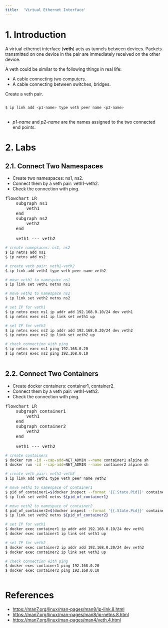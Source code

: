 ```yaml
---
title:  'Virtual Ethernet Interface'
---
```


# 1. Introduction
A virtual ethernet interface (**veth**) acts as tunnels between devices. Packets transmitted on one device in the pair are immediately received on the other device.  
  
A veth could be similar to the following things in real life:  
- A cable connecting two computers.  
- A cable connecting between switches, bridges.  
  
Create a veth pair.
```sh
  
$ ip link add <p1-name> type veth peer name <p2-name>
  
```
- *p1-name* and *p2-name* are the names assigned to the two connected end points.

# 2. Labs
## 2.1. Connect Two Namespaces
- Create two namespaces: ns1, ns2.
- Connect them by a veth pair: veth1-veth2.
- Check the connection with ping.

<script type="module">
  import mermaid from 'https://cdn.jsdelivr.net/npm/mermaid@11/dist/mermaid.esm.min.mjs';
</script>

<pre class="mermaid">
flowchart LR
    subgraph ns1
        veth1
    end
    subgraph ns2
        veth2
    end

    veth1 --- veth2
</pre>


```sh
# create namepsaces: ns1, ns2
$ ip netns add ns1
$ ip netns add ns2

# create veth pair: veth1-veth2
$ ip link add veth1 type veth peer name veth2

# move veth1 to namespace ns1
$ ip link set veth1 netns ns1

# move veth2 to namespace ns2
$ ip link set veth2 netns ns2

# set IP for veth1
$ ip netns exec ns1 ip addr add 192.168.0.10/24 dev veth1
$ ip netns exec ns1 ip link set veth1 up

# set IP for veth2
$ ip netns exec ns2 ip addr add 192.168.0.20/24 dev veth2
$ ip netns exec ns2 ip link set veth2 up

# check connection with ping
$ ip netns exec ns1 ping 192.168.0.20
$ ip netns exec ns2 ping 192.168.0.10
  
```

## 2.2. Connect Two Containers
- Create docker containers: container1, container2.
- Connect them by a veth pair: veth1-veth2.
- Check the connection with ping.

<pre class="mermaid">
flowchart LR
    subgraph container1
        veth1
    end
    subgraph container2
        veth2
    end

    veth1 --- veth2
</pre>


```sh
# create containers
$ docker run -id --cap-add=NET_ADMIN --name container1 alpine sh
$ docker run -id --cap-add=NET_ADMIN --name container2 alpine sh

# create veth pair: veth1-veth2
$ ip link add veth1 type veth peer name veth2

# move veth1 to namespace of container1
$ pid_of_container1=$(docker inspect --format '{{.State.Pid}}' container1)
$ ip link set veth1 netns ${pid_of_container1}

# move veth2 to namespace of container2
$ pid_of_container2=$(docker inspect --format '{{.State.Pid}}' container2)
$ ip link set veth2 netns ${pid_of_container2}

# set IP for veth1
$ docker exec container1 ip addr add 192.168.0.10/24 dev veth1
$ docker exec container1 ip link set veth1 up

# set IP for veth2
$ docker exec container2 ip addr add 192.168.0.20/24 dev veth2
$ docker exec container2 ip link set veth2 up

# check connection with ping
$ docker exec container1 ping 192.168.0.20
$ docker exec container2 ping 192.168.0.10
  
```

# References
- https://man7.org/linux/man-pages/man8/ip-link.8.html
- https://man7.org/linux/man-pages/man8/ip-netns.8.html
- https://man7.org/linux/man-pages/man4/veth.4.html